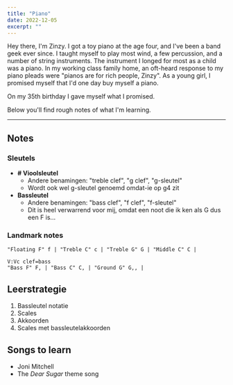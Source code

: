 ```yaml
---
title: "Piano"
date: 2022-12-05
excerpt: ""
---
```

Hey there, I'm Zinzy. I got a toy piano at the age four, and I've been a band geek ever since. I taught myself to play most wind, a few percussion, and a number of string instruments. The instrument I longed for most as a child was a piano. In my working class family home, an oft-heard response to my piano pleads were "pianos are for rich people, Zinzy". As a young girl, I promised myself that I'd one day buy myself a piano.

On my 35th birthday I gave myself what I promised. 

Below you'll find rough notes of what I'm learning.


--- 

## Notes

### Sleutels
- **# Vioolsleutel**
	- Andere benamingen: "treble clef", "g clef", "g-sleutel"
	- Wordt ook wel g-sleutel genoemd omdat-ie op g4 zit
- **Bassleutel**
	- Andere benamingen: "bass clef", "f clef", "f-sleutel"
	- Dit is heel verwarrend voor mij, omdat een noot die ik ken als G dus een F is...

### Landmark notes
```music-abc
"Floating F" f | "Treble C" c | "Treble G" G | "Middle C" C |
```
```music-abc
V:Vc clef=bass
"Bass F" F, | "Bass C" C, | "Ground G" G,, |
```


## Leerstrategie
1. Bassleutel notatie
2. Scales 
3. Akkoorden
4. Scales met bassleutelakkoorden


## Songs to learn
- Joni Mitchell
- The *Dear Sugar* theme song